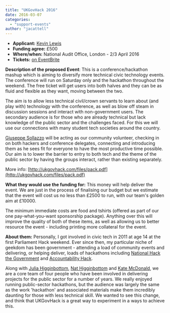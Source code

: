 ```yaml
---
title: "UKGovHack 2016"
date: 2016-03-07
categories: 
  - "support-events"
author: "jacattell"
---
```


- **Applicant:** [Kevin Lewis](https://twitter.com/_phzn)
- **Funding agree:** £500
- **Where/when:** National Audit Office, London - 2/3 April 2016
- **Tickets:** [on EventBrite](https://www.eventbrite.co.uk/e/ukgovhack-2016-tickets-21447952403)

**Description of the proposed Event**: This is a conference/hackathon mashup which is aiming to diversify more technical civic technology events. The conference will run on Saturday only and the hackathon throughout the weekend. The free ticket will get users into both halves and they can be as fluid and flexible as they want, moving between the two.

The aim is to allow less technical civil/crown servants to learn about (and play with) technology with the conference, as well as blow off steam in discussion sessions and interact with non-government users. The secondary audience is for those who are already technical but lack knowledge of the public sector and the challenges faced. For this we will use our connections with many student tech societies around the country.

[Giuseppe Sollazzo](https://twitter.com/puntofisso) will be acting as our community volunteer, checking in on both hackers and conference delegates, connecting and introducing them as he sees fit for everyone to have the most productive time possible. Our aim is to lower the barrier to entry to both tech and the theme of the public sector by having the groups interact, rather than existing separately.

More info: [http://ukgovhack.com/files/pack.pdf](http://ukgovhack.com/files/pack.pdf)

**What they would use the funding for:** This money will help deliver the event. We are just in the process of finalising our budget but we estimate that the event will cost us no less than £2500 to run, with our team's golden aim at £10000.

The minimum immediate costs are food and tshirts (offered as part of our one pay-what-you-want sponsorship package). Anything over this will improve the quality of both of these items, as well as allowing us to better resource the event - including printing more collateral for the event.

**About them:** Personally, I got involved in civic tech in 2011 at age 14 at the first Parliament Hack weekend. Ever since then, my particular niche of geekdom has been government - attending a load of community events and delivering, or helping deliver, loads of hackathons including [National Hack the Government](https://nationalhackthegovernment.wordpress.com/) and [Accountability Hack](http://accountabilityhack.org/).

Along with [Julia Higginbottom](https://twitter.com/gabysslave), [Nat Higginbottom](https://twitter.com/exsanguinator) and [Kate McDonald](https://twitter.com/katemcddd), we are a core team of four people who have been involved in delivering projects for the public sector for a number of years. We really enjoyed running public-sector hackathons, but the audience was largely the same as the work 'hackathon' and associated materials make them incredibly daunting for those with less technical skill. We wanted to see this change, and think that UKGovHack is a great way to experiment in a ways to achieve this.
